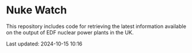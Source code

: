 # Nuke Watch

This repository includes code for retrieving the latest information available on the output of EDF nuclear power plants in the UK.

Last updated: 2024-10-15 10:16